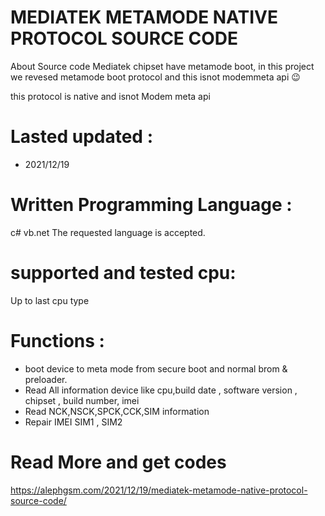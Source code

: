 # MEDIATEK METAMODE NATIVE PROTOCOL SOURCE CODE
About Source code
Mediatek chipset have metamode boot, in this project we revesed metamode boot protocol and this isnot modemmeta api 😉

this protocol is native and isnot Modem meta api

# Lasted updated :
+ 2021/12/19
# Written Programming Language :
c#
vb.net
The requested language is accepted.
# supported and tested cpu:
Up to last cpu type
# Functions : 
+ boot device to meta mode from secure boot and normal brom & preloader.
+ Read All information device like cpu,build date , software version , chipset , build number, imei
+ Read NCK,NSCK,SPCK,CCK,SIM information
+ Repair IMEI SIM1 , SIM2
# Read More and get codes
https://alephgsm.com/2021/12/19/mediatek-metamode-native-protocol-source-code/
